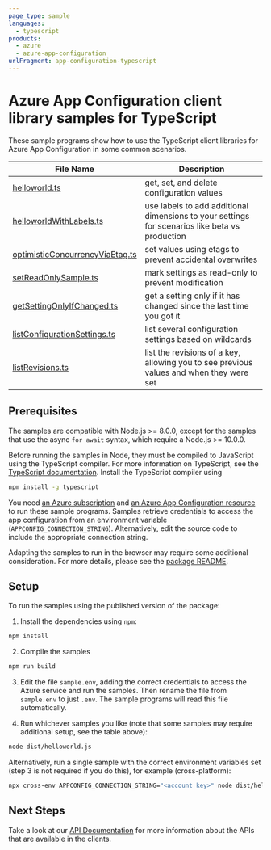 ```yaml
---
page_type: sample
languages:
  - typescript
products:
  - azure
  - azure-app-configuration
urlFragment: app-configuration-typescript
---
```


# Azure App Configuration client library samples for TypeScript

These sample programs show how to use the TypeScript client libraries for Azure App Configuration in some common scenarios.

| **File Name**                                                   | **Description**                                                                                |
| --------------------------------------------------------------- | ---------------------------------------------------------------------------------------------- |
| [helloworld.ts][helloworld]                                     | get, set, and delete configuration values                                                      |
| [helloworldWithLabels.ts][helloworldwithlabels]                 | use labels to add additional dimensions to your settings for scenarios like beta vs production |
| [optimisticConcurrencyViaEtag.ts][optimisticconcurrencyviaetag] | set values using etags to prevent accidental overwrites                                        |
| [setReadOnlySample.ts][setreadonlysample]                       | mark settings as read-only to prevent modification                                             |
| [getSettingOnlyIfChanged.ts][getsettingonlyifchanged]           | get a setting only if it has changed since the last time you got it                            |
| [listConfigurationSettings.ts][listconfigurationsettings]       | list several configuration settings based on wildcards                                         |
| [listRevisions.ts][listrevisions]                               | list the revisions of a key, allowing you to see previous values and when they were set        |

## Prerequisites

The samples are compatible with Node.js >= 8.0.0, except for the samples that use the async `for await` syntax, which require a Node.js >= 10.0.0.

Before running the samples in Node, they must be compiled to JavaScript using the TypeScript compiler. For more information on TypeScript, see the [TypeScript documentation][typescript]. Install the TypeScript compiler using

```bash
npm install -g typescript
```

You need [an Azure subscription][freesub] and [an Azure App Configuration resource][azappconfig] to run these sample programs. Samples retrieve credentials to access the app configuration from an environment variable (`APPCONFIG_CONNECTION_STRING`). Alternatively, edit the source code to include the appropriate connection string.

Adapting the samples to run in the browser may require some additional consideration. For more details, please see the [package README][package].

## Setup

To run the samples using the published version of the package:

1. Install the dependencies using `npm`:

```bash
npm install
```

2. Compile the samples

```bash
npm run build
```

3. Edit the file `sample.env`, adding the correct credentials to access the Azure service and run the samples. Then rename the file from `sample.env` to just `.env`. The sample programs will read this file automatically.

4. Run whichever samples you like (note that some samples may require additional setup, see the table above):

```bash
node dist/helloworld.js
```

Alternatively, run a single sample with the correct environment variables set (step 3 is not required if you do this), for example (cross-platform):

```bash
npx cross-env APPCONFIG_CONNECTION_STRING="<account key>" node dist/helloworld.js
```

## Next Steps

Take a look at our [API Documentation][apiref] for more information about the APIs that are available in the clients.

[helloworld]: https://github.com/Azure/azure-sdk-for-js/tree/master/sdk/appconfiguration/app-configuration/samples/typescript/src/helloworld.ts
[helloworldwithlabels]: https://github.com/Azure/azure-sdk-for-js/tree/master/sdk/appconfiguration/app-configuration/samples/typescript/src/helloworldWithLabels.ts
[optimisticconcurrencyviaetag]: https://github.com/Azure/azure-sdk-for-js/tree/master/sdk/appconfiguration/app-configuration/samples/typescript/src/optimisticConcurrencyViaEtag.ts
[setreadonlysample]: https://github.com/Azure/azure-sdk-for-js/tree/master/sdk/appconfiguration/app-configuration/samples/typescript/src/setReadOnlySample.ts
[getsettingonlyifchanged]: https://github.com/Azure/azure-sdk-for-js/tree/master/sdk/appconfiguration/app-configuration/samples/typescript/src/getSettingOnlyIfChanged.ts
[listconfigurationsettings]: https://github.com/Azure/azure-sdk-for-js/tree/master/sdk/appconfiguration/app-configuration/samples/typescript/src/listConfigurationSettings.ts
[listrevisions]: https://github.com/Azure/azure-sdk-for-js/tree/master/sdk/appconfiguration/app-configuration/samples/typescript/src/listRevisions.ts
[apiref]: https://docs.microsoft.com/javascript/api/@azure/app-configuration
[azappconfig]: https://docs.microsoft.com/azure/azure-app-configuration/
[freesub]: https://azure.microsoft.com/free/
[package]: https://github.com/Azure/azure-sdk-for-js/tree/master/sdk/appconfiguration/app-configuration/README.md
[typescript]: https://www.typescriptlang.org/docs/home.html

